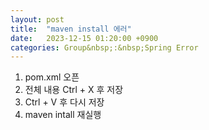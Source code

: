 ```yaml
---
layout: post
title:  "maven install 에러"
date:   2023-12-15 01:20:00 +0900
categories: Group&nbsp;:&nbsp;Spring Error
---
```


1. pom.xml 오픈
2. 전체 내용 Ctrl + X 후 저장
3. Ctrl + V 후 다시 저장
4. maven intall 재실행